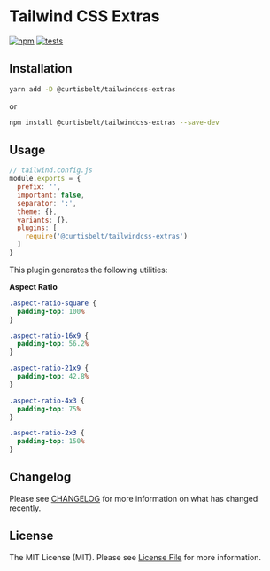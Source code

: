 # Tailwind CSS Extras

[![npm](https://img.shields.io/npm/v/@curtisbelt/tailwindcss-extras.svg)](https://www.npmjs.com/package/@curtisbelt/tailwindcss-extras)
[![tests](https://travis-ci.com/curtisbelt/tailwindcss-extras.svg?branch=master)](https://travis-ci.org/curtisbelt/tailwindcss-extras)

## Installation

```bash
yarn add -D @curtisbelt/tailwindcss-extras
```

or

```bash
npm install @curtisbelt/tailwindcss-extras --save-dev
```


## Usage

```js
// tailwind.config.js
module.exports = {
  prefix: '',
  important: false,
  separator: ':',
  theme: {},
  variants: {},
  plugins: [
    require('@curtisbelt/tailwindcss-extras')
  ]
}
```

This plugin generates the following utilities:

**Aspect Ratio**

```css
.aspect-ratio-square {
  padding-top: 100%
}

.aspect-ratio-16x9 {
  padding-top: 56.2%
}

.aspect-ratio-21x9 {
  padding-top: 42.8%
}

.aspect-ratio-4x3 {
  padding-top: 75%
}

.aspect-ratio-2x3 {
  padding-top: 150%
}
```

## Changelog

Please see [CHANGELOG](CHANGELOG.md) for more information on what has changed recently.

## License

The MIT License (MIT). Please see [License File](LICENSE.md) for more information.
